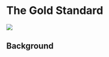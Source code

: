 # **The Gold Standard**

![](https://coinweek.com/wp-content/uploads/2011/09/gold_standard.jpg)

## **Background**

